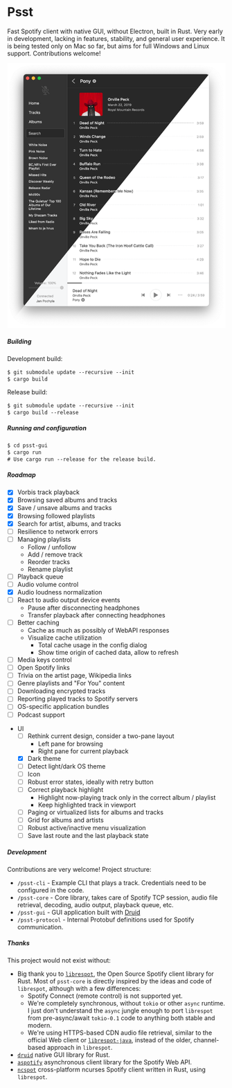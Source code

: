 # Psst

Fast Spotify client with native GUI, without Electron, built in Rust. Very early in development, lacking in features, stability, and general user experience. It is being tested only on Mac so far, but aims for full Windows and Linux support. Contributions welcome!

![Screenshot](./psst-gui/assets/screenshot.png)

##### Building

Development build:
```
$ git submodule update --recursive --init
$ cargo build
```

Release build:
```
$ git submodule update --recursive --init
$ cargo build --release
```

##### Running and configuration

```
$ cd psst-gui
$ cargo run
# Use cargo run --release for the release build.
```

##### Roadmap

- [x] Vorbis track playback
- [x] Browsing saved albums and tracks
- [x] Save / unsave albums and tracks
- [x] Browsing followed playlists
- [x] Search for artist, albums, and tracks
- [ ] Resilience to network errors
- [ ] Managing playlists
    - Follow / unfollow
    - Add / remove track
    - Reorder tracks
    - Rename playlist
- [ ] Playback queue
- [ ] Audio volume control
- [x] Audio loudness normalization
- [ ] React to audio output device events
    - Pause after disconnecting headphones
    - Transfer playback after connecting headphones
- [ ] Better caching
    - Cache as much as possibly of WebAPI responses
    - Visualize cache utilization
        - Total cache usage in the config dialog
        - Show time origin of cached data, allow to refresh
- [ ] Media keys control
- [ ] Open Spotify links
- [ ] Trivia on the artist page, Wikipedia links
- [ ] Genre playlists and "For You" content
- [ ] Downloading encrypted tracks
- [ ] Reporting played tracks to Spotify servers
- [ ] OS-specific application bundles
- [ ] Podcast support
- UI
    - [ ] Rethink current design, consider a two-pane layout
        - Left pane for browsing
        - Right pane for current playback
    - [x] Dark theme
    - [ ] Detect light/dark OS theme
    - [ ] Icon
    - [ ] Robust error states, ideally with retry button
    - [ ] Correct playback highlight
        - Highlight now-playing track only in the correct album / playlist
        - Keep highlighted track in viewport
    - [ ] Paging or virtualized lists for albums and tracks
    - [ ] Grid for albums and artists
    - [ ] Robust active/inactive menu visualization
    - [ ] Save last route and the last playback state

##### Development

Contributions are very welcome! Project structure:

- `/psst-cli` - Example CLI that plays a track.  Credentials need to be configured in the code.
- `/psst-core` - Core library, takes care of Spotify TCP session, audio file retrieval, decoding, audio output, playback queue, etc.
- `/psst-gui` - GUI application built with [Druid](https://github.com/linebender/druid)
- `/psst-protocol` - Internal Protobuf definitions used for Spotify communication.

##### Thanks

This project would not exist without:

- Big thank you to [`librespot`](https://github.com/librespot-org/librespot), the Open Source Spotify client library for Rust.  Most of `psst-core` is directly inspired by the ideas and code of `librespot`, although with a few differences:
    - Spotify Connect (remote control) is not supported yet.
    - We're completely synchronous, without `tokio` or other `async` runtime.  I just don't understand the `async` jungle enough to port `librespot` from pre-async/await `tokio-0.1` code to anything both stable and modern.
    - We're using HTTPS-based CDN audio file retrieval, similar to the official Web client or [`librespot-java`](https://github.com/librespot-org/librespot-java), instead of the older, channel-based approach in `librespot`.
- [`druid`](https://github.com/linebender/druid) native GUI library for Rust.
- [`aspotify`](https://github.com/KaiJewson/aspotify) asynchronous client library for the Spotify Web API.
- [`ncspot`](https://github.com/hrkfdn/ncspot) cross-platform ncurses Spotify client written in Rust, using `librespot`.
